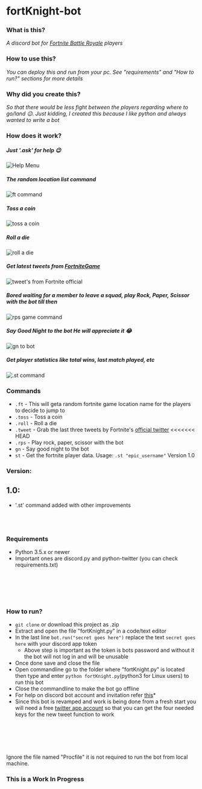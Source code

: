 # fortKnight-bot

### What is this?
*A discord bot for [Fortnite Battle Royale](https://www.epicgames.com/fortnite/en-US/buy-now/battle-royale) players* 

### How to use this?
*You can deploy this and run from your pc. See "requirements" and "How to run?" sections for more details*

### Why did you create this?
*So that there would be less fight between the players regarding where to go/land 😉. Just kidding, I created this because I like python and always wanted to write a bot*

### How does it work?
##### Just '.ask' for help 😉
![Help Menu](https://i.imgur.com/bkmpzVX.png)
##### The random location list command
![ft command](https://i.imgur.com/c7q7Wzg.png)
##### Toss a coin
![toss a coin](https://i.imgur.com/fisjA1v.png)
##### Roll a die
![roll a die](https://i.imgur.com/l2NkgK4.png)
##### Get latest tweets from [FortniteGame](https://twitter.com/FortniteGame)
![tweet's from Fortnite official](https://i.imgur.com/r9uHLLP.png)
##### Bored waiting for a member to leave a squad, play Rock, Paper, Scissor with the bot till then
![rps game command](https://i.imgur.com/Vn1g9cp.png)
##### Say Good Night to the bot He will appreciate it 😂
![gn to bot](https://i.imgur.com/px5od8Y.png)
##### Get player statistics like total wins, last match played, etc
![.st command](https://i.imgur.com/phh8VEK.png)

### Commands
* `.ft` - This will geta random fortnite game location name for the players to decide to jump to
* `.toss` - Toss a coin
* `.roll` - Roll a die
* `.tweet` - Grab the last three tweets by Fortnite's [official twitter](https://twitter.com/FortniteGame)
<<<<<<< HEAD
* `.rps` - Play rock, paper, scissor with the bot
* `gn` - Say good night to the bot
* `st` - Get the fortnite player data. Usage: `.st "epic_username"` Version 1.0

### Version:

## 1.0:
* '.st' command added with other improvements

<br/><br/>

### Requirements
* Python 3.5.x or newer
* Important ones are discord.py and python-twitter (you can check requirements.txt)

<br/><br/><br/><br/>

### How to run?
* `git clone` or download this project as .zip
* Extract and open the file "fortKnight.py" in a code/text editor
* In the last line `bot.run("secret goes here")` replace the text `secret goes here` with your discord app token
  * Above step is important as the token is bots password and without it the bot will not log in and will be unusable
* Once done save and close the file
* Open commandline go to the folder where "fortKnight.py" is located then type and enter `python fortKnight.py`(python3 for Linux users) to run this bot
* Close the commandline to make the bot go offline
* For help on discord bot account and invitation refer [this](https://github.com/Chikachi/DiscordIntegration/wiki/How-to-get-a-token-and-channel-ID-for-Discord)*
* Since this bot is revamped and work is being done from a fresh start you will need a free [twitter app account](https://apps.twitter.com/) so that you can get the four needed keys for the new tweet function to work

<br/><br/><br/><br/>

Ignore the file named "Procfile" it is not required to run the bot from local machine.

### This is a Work In Progress
